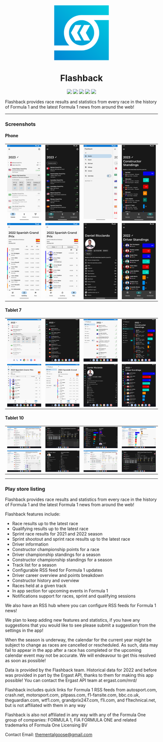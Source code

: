 <p align="center">
  <img width="180" src="res/logo-playstore.png" />
</p>
<h1 align="center">Flashback</h1>
<p align="center">
  <a href="https://play.google.com/store/apps/dev?id=7104925501019224102"><img src="https://img.shields.io/static/v1?label=Google%20Play&message=%20&logo=android&color=success&style=flat"/></a>
  <a href="https://console.firebase.google.com/project/f1stats-live/overview"><img src="https://img.shields.io/static/v1?label=Firebase%20Console&message=%20&logo=firebase&color=warning&style=flat"/></a>
  <a href="https://play.google.com/console/u/0/developers/7104925501019224102/app/4972386210601361096/app-dashboard"><img src="https://img.shields.io/static/v1?label=Play%20Console&message=%20&logo=google-play&color=success&style=flat"/></a>
  <a href="https://github.com/thementalgoose/android-flashback/RELEASES/tag/9.72.0"><img src="https://img.shields.io/static/v1?label=Latest%20Release&message=9.72.0&logo=github&color=blue&style=flat"/></a>
  <a href="https://github.com/thementalgoose/android-flashback/actions"><img src="https://github.com/thementalgoose/android-flashback/workflows/Release/badge.svg"/></a>
</p>

Flashback provides race results and statistics from every race in the history of Formula 1 and the latest Formula 1 news from around the web!

---

### Screenshots

#### Phone

|                                                                 |                                                                 |                                                                 |                                                                 |
|-----------------------------------------------------------------|-----------------------------------------------------------------|-----------------------------------------------------------------|-----------------------------------------------------------------|
| <img src="res/screenshots/phone/screenshot1.png" width="160" /> | <img src="res/screenshots/phone/screenshot2.png" width="160" /> | <img src="res/screenshots/phone/screenshot3.png" width="160" /> | <img src="res/screenshots/phone/screenshot4.png" width="160" /> |
| <img src="res/screenshots/phone/screenshot5.png" width="160" /> | <img src="res/screenshots/phone/screenshot6.png" width="160" /> | <img src="res/screenshots/phone/screenshot7.png" width="160" /> | <img src="res/screenshots/phone/screenshot8.png" width="160" /> |

#### Tablet 7

|                                                                    |                                                                    |                                                                    |                                                                    |
|--------------------------------------------------------------------|--------------------------------------------------------------------|--------------------------------------------------------------------|--------------------------------------------------------------------|
| <img src="res/screenshots/tablet-7/screenshot1.png" width="160" /> | <img src="res/screenshots/tablet-7/screenshot2.png" width="160" /> | <img src="res/screenshots/tablet-7/screenshot3.png" width="160" /> | <img src="res/screenshots/tablet-7/screenshot4.png" width="160" /> |
| <img src="res/screenshots/tablet-7/screenshot5.png" width="160" /> | <img src="res/screenshots/tablet-7/screenshot6.png" width="160" /> | <img src="res/screenshots/tablet-7/screenshot7.png" width="160" /> | <img src="res/screenshots/tablet-7/screenshot8.png" width="160" /> |

#### Tablet 10

|                                                                     |                                                                     |                                                                     |                                                                     |
|---------------------------------------------------------------------|---------------------------------------------------------------------|---------------------------------------------------------------------|---------------------------------------------------------------------|
| <img src="res/screenshots/tablet-10/screenshot1.png" width="160" /> | <img src="res/screenshots/tablet-10/screenshot2.png" width="160" /> | <img src="res/screenshots/tablet-10/screenshot3.png" width="160" /> | <img src="res/screenshots/tablet-10/screenshot4.png" width="160" /> |
| <img src="res/screenshots/tablet-10/screenshot5.png" width="160" /> | <img src="res/screenshots/tablet-10/screenshot6.png" width="160" /> | <img src="res/screenshots/tablet-10/screenshot1.png" width="160" /> | <img src="res/screenshots/tablet-10/screenshot2.png" width="160" /> |


---

### Play store listing

Flashback provides race results and statistics from every race in the history of Formula 1 and the latest Formula 1 news from around the web!

Flashback features include:
- Race results up to the latest race
- Qualifying results up to the latest race
- Sprint race results for 2021 and 2022 season
- Sprint shootout and sprint race results up to the latest race
- Driver information
- Constructor championship points for a race
- Driver championship standings for a season
- Constructor championship standings for a season
- Track list for a season
- Configurable RSS feed for Formula 1 updates
- Driver career overview and points breakdown
- Constructor history and overview
- Races held at a given track
- In app section for upcoming events in Formula 1
- Notifications support for races, sprint and qualifying sessions

We also have an RSS hub where you can configure RSS feeds for Formula 1 news!

We plan to keep adding new features and statistics, if you have any suggestions that you would like to see please submit a suggestion from the settings in the app!

When the season is underway, the calendar for the current year might be subject to change as races are cancelled or rescheduled. As such, data may fail to appear in the app after a race has completed or the upcoming calendar event may not be accurate. We will endeavour to get this resolved as soon as possible!

Data is provided by the Flashback team. Historical data for 2022 and before was provided in part by the Ergast API, thanks to them for making this app possible! You can contact the Ergast API team at ergast.com/mrd/

Flashback includes quick links for Formula 1 RSS feeds from autosport.com, crash.net, motorsport.com, pitpass.com, f1-fansite.com, bbc.co.uk, theguardian.com, wtf1.com, grandprix247.com, f1i.com, and f1technical.net, but is not affiliated with them in any way

Flashback is also not affiliated in any way with any of the Formula One group of companies: FORMULA 1, FIA FORMULA ONE and related trademarks of Formula One Licensing BV

Contact Email: thementalgoose@gmail.com